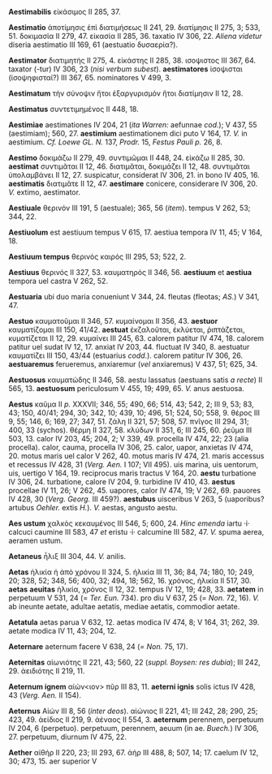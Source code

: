 **Aestimabilis** εἰκάσιμος II 285, 37.

**Aestimatio** ἀποτίμησις ἐπὶ διατιμήσεως II 241, 29. διατίμησις II 275,
3; 533, 51. δοκιμασία II 279, 47. εἰκασία II 285, 36. taxatio IV 306,
22. *Aliena videtur* diseria aestimatio III 169, 61 (aestuatio
δυσαερία?).

**Aestimator** διατιμητής II 275, 4. εἰκάστης II 285, 38. ισοψιστος III
367, 64. taxator (-tur) IV 306, 23 (*nisi verbum subest*).
**aestimatores** ἰσοψισται (ἰσοψηφισταί?) III 367, 65. nominatores V
499, 3.

**Aestimatum** τὴν σύνοψιν ἤτοι ἐξαργυρισμὸν ἤτοι διατίμησιν II 12, 28.

**Aestimatus** συντετιμημένος II 448, 18.

**Aestimiae** aestimationes IV 204, 21 (*ita Warren:* aefunnae *cod.*);
V 437, 55 (aestimiam); 560, 27. **aestimium** aestimationem dici puto V
164, 17. *V.* in aestimium. *Cf. Loewe GL. N.* 137, *Prodr.* 15, *Festus
Pauli p.* 26, 8.

**Aestimo** δοκιμάζω II 279, 49. συντιμῶμαι II 448, 24. εἰκάζω II 285,
30. **aestimat** συντιμᾶται II 12, 46. διατιμᾶται, δοκιμάζει II 12, 48.
συντιμᾶται ὐπολαμβάνει II 12, 27. suspicatur, considerat IV 306, 21. in
bono IV 405, 16. **aestimatis** διατιμᾶτε II 12, 47. **aestimare**
conicere, considerare IV 306, 20. *V.* extimo, aestimator.

**Aestiuale** θερινόν III 191, 5 (aestuale); 365, 56 (*item*). tempus V
262, 53; 344, 22.

**Aestiuolum** est aestiuum tempus V 615, 17. aestiua tempora IV 11, 45;
V 164, 18.

**Aestiuum tempus** θερινὸς καιρός III 295, 53; 522, 2.

**Aestiuus** θερινός II 327, 53. καυματηρός II 346, 56. **aestiuum** et
**aestiua** tempora uel castra V 262, 52.

**Aestuaria** ubi duo maria conueniunt V 344, 24. fleutas (fleotas;
*AS.*) V 341, 47.

**Aestuo** καυματοῦμαι II 346, 57. κυμαίνομαι II 356, 43. **aestuor**
καυματίζομαι III 150, 41/42. **aestuat** ἐκζαλοῦται, ἐκλύεται,
ῥιπτάζεται, κυματίζεται II 12, 29. κυμαίνει III 245, 63. calorem patitur
IV 474, 18. calorem patitur uel sudat IV 12, 17. anxiat IV 203, 44.
fluctuat IV 340, 8. aestuatur καυματίζει III 150, 43/44 (estuarius
*codd.*). calorem patitur IV 306, 26. **aestuaremus** ferueremus,
anxiaremur (*vel* anxiaremus) V 437, 51; 625, 34.

**Aestuosus** καυματώδης II 346, 58. aestu lassatus (aestuans satis *a
recte*) II 565, 13. **aestuosum** periculosum V 455, 19; 499, 65. *V.*
anus aestuosa.

**Aestus** καῦμα II *p.* XXXVII; 346, 55; 490, 66; 514, 43; 542, 2; III
9, 53; 83, 43; 150, 40/41; 294, 30; 342, 10; 439, 10; 496, 51; 524, 50;
558, 9. θέρος III 9, 55; 146, 6; 169, 27; 347, 51. ζάλη II 321, 57; 508,
57. πνῖγος III 294, 31; 400, 33 (sychos). θέρμη II 327, 58. κλύδων II
351, 6; III 245, 60. ῥεῦμα III 503, 13. calor IV 203, 45; 204, 2; V 339,
49. procella IV 474, 22; 23 (alia procella). calor, cauma, procella IV
306, 25. calor, uapor, anxietas IV 474, 20. motus maris uel calor V 262,
40. motus maris IV 474, 21. maris accessus et recessus IV 428, 31
(*Verg. Aen.* I 107; VII 495). uis marina, uis uentorum, uis, uertigo
V 164, 19. reciprocus maris tractus V 164, 20. **aestu** turbatione IV
306, 24. turbatione, calore IV 204, 9. turbidine IV 410, 43. **aestus**
procellae IV 11, 26; V 262, 45. uapores, calor IV 474, 19; V 262, 69.
pauores IV 428, 30 (*Verg. Georg.* III 459?). **aestubus** uisceribus
V 263, 5 (uaporibus? artubus *Oehler.* extis *H.*). *V.* aestas, angusto
aestu.

**Aes ustum** χαλκὸς κεκαυμένος III 546, 5; 600, 24. *Hinc emenda* iartu
·i· calcuci caumine III 583, 47 *et* eristu ·i· calcumine III 582, 47.
*V.* spuma aerea, aeramen ustum.

**Aetaneus** ἧλιξ III 304, 44. *V.* anilis.

**Aetas** ἡλικία ἡ ἀπὸ χρόνου II 324, 5. ἡλικία III 11, 36; 84, 74; 180,
10; 249, 20; 328, 52; 348, 56; 400, 32; 494, 18; 562, 16. χρόνος, ἡλικία
II 517, 30. **aetas** **aeuitas** ἡλικία, χρόνος II 12, 32. tempus IV
12, 19; 428, 33. **aetatem** in perpetuum V 531, 24 (= *Ter. Eun.*
734). pro diu V 637, 25 (= *Non.* 72, 16). *V.* ab ineunte aetate,
adultae aetatis, mediae aetatis, commodior aetate.

**Aetatula** aetas parua V 632, 12. aetas modica IV 474, 8; V 164, 31;
262, 39. aetate modica IV 11, 43; 204, 12.

**Aeternare** aeternum facere V 638, 24 (*= Non.* 75, 17).

**Aeternitas** αἰωνιότης II 221, 43; 560, 22 (*suppl. Boysen: res
dubia*); III 242, 29. ἀειδιότης II 219, 11.

**Aeternum ignem** αἰών\<ιον\> πῦρ III 83, 11. **aeterni ignis** solis
ictus IV 428, 43 (*Verg. Aen.* II 154).

**Aeternus** Αἰών III 8, 56 (*inter deos*). αἰώνιος II 221, 41; III 242,
28; 290, 25; 423, 49. ἀείδιος II 219, 9. ἀέναος II 554, 3. **aeternum**
perennem, perpetuum IV 204, 6 (perpetuo). perpetuum, perennem, aeuum (in
ae. *Buech.*) IV 306, 27. perpetuum, diurnum IV 475, 22.

**Aether** αἰθήρ II 220, 23; III 293, 67. ἀήρ III 488, 8; 507, 14; 17.
caelum IV 12, 30; 473, 15. aer superior V

